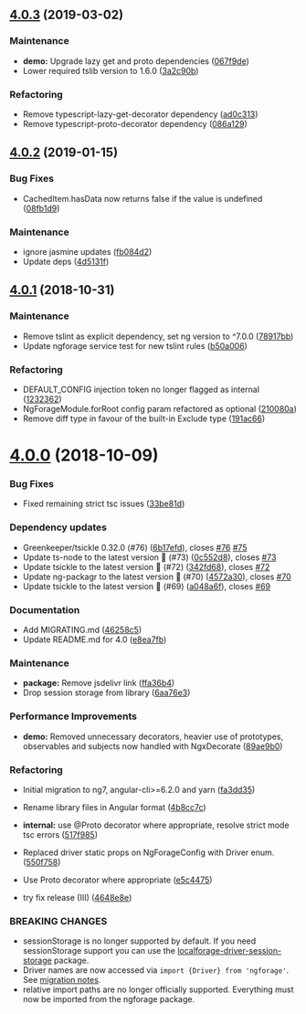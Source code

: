 ## [4.0.3](https://github.com/Alorel/ngforage/compare/4.0.2...4.0.3) (2019-03-02)


### Maintenance

* **demo:** Upgrade lazy get and proto dependencies ([067f9de](https://github.com/Alorel/ngforage/commit/067f9de))
* Lower required tslib version to 1.6.0 ([3a2c90b](https://github.com/Alorel/ngforage/commit/3a2c90b))


### Refactoring

* Remove typescript-lazy-get-decorator dependency ([ad0c313](https://github.com/Alorel/ngforage/commit/ad0c313))
* Remove typescript-proto-decorator dependency ([086a129](https://github.com/Alorel/ngforage/commit/086a129))

## [4.0.2](https://github.com/Alorel/ngforage/compare/4.0.1...4.0.2) (2019-01-15)


### Bug Fixes

* CachedItem.hasData now returns false if the value is undefined ([08fb1d9](https://github.com/Alorel/ngforage/commit/08fb1d9))


### Maintenance

* ignore jasmine updates ([fb084d2](https://github.com/Alorel/ngforage/commit/fb084d2))
* Update deps ([4d5131f](https://github.com/Alorel/ngforage/commit/4d5131f))

## [4.0.1](https://github.com/Alorel/ngforage.git/compare/4.0.0...4.0.1) (2018-10-31)


### Maintenance

* Remove tslint as explicit dependency, set ng version to ^7.0.0 ([78917bb](https://github.com/Alorel/ngforage.git/commit/78917bb))
* Update ngforage service test for new tslint rules ([b50a006](https://github.com/Alorel/ngforage.git/commit/b50a006))


### Refactoring

* DEFAULT_CONFIG injection token no longer flagged as internal ([1232362](https://github.com/Alorel/ngforage.git/commit/1232362))
* NgForageModule.forRoot config param refactored as optional ([210080a](https://github.com/Alorel/ngforage.git/commit/210080a))
* Remove diff type in favour of the built-in Exclude type ([191ac66](https://github.com/Alorel/ngforage.git/commit/191ac66))

# [4.0.0](https://github.com/Alorel/ngforage/compare/3.4.0...4.0.0) (2018-10-09)


### Bug Fixes

* Fixed remaining strict tsc issues ([33be81d](https://github.com/Alorel/ngforage/commit/33be81d))


### Dependency updates

* Greenkeeper/tsickle 0.32.0 (#76) ([6b17efd](https://github.com/Alorel/ngforage/commit/6b17efd)), closes [#76](https://github.com/Alorel/ngforage/issues/76) [#75](https://github.com/Alorel/ngforage/issues/75)
* Update ts-node to the latest version 🚀 (#73) ([0c552d8](https://github.com/Alorel/ngforage/commit/0c552d8)), closes [#73](https://github.com/Alorel/ngforage/issues/73)
* Update tsickle to the latest version 🚀 (#72) ([342fd68](https://github.com/Alorel/ngforage/commit/342fd68)), closes [#72](https://github.com/Alorel/ngforage/issues/72)
* Update ng-packagr to the latest version 🚀 (#70) ([4572a30](https://github.com/Alorel/ngforage/commit/4572a30)), closes [#70](https://github.com/Alorel/ngforage/issues/70)
* Update tsickle to the latest version 🚀 (#69) ([a048a6f](https://github.com/Alorel/ngforage/commit/a048a6f)), closes [#69](https://github.com/Alorel/ngforage/issues/69)


### Documentation

* Add MIGRATING.md ([46258c5](https://github.com/Alorel/ngforage/commit/46258c5))
* Update README.md for 4.0 ([e8ea7fb](https://github.com/Alorel/ngforage/commit/e8ea7fb))


### Maintenance

* **package:** Remove jsdelivr link ([ffa36b4](https://github.com/Alorel/ngforage/commit/ffa36b4))
* Drop session storage from library ([6aa76e3](https://github.com/Alorel/ngforage/commit/6aa76e3))


### Performance Improvements

* **demo:** Removed unnecessary decorators, heavier use of prototypes, observables and subjects now handled with NgxDecorate ([89ae9b0](https://github.com/Alorel/ngforage/commit/89ae9b0))


### Refactoring

* Initial migration to ng7, angular-cli>=6.2.0 and yarn ([fa3dd35](https://github.com/Alorel/ngforage/commit/fa3dd35))
* Rename library files in Angular format ([4b8cc7c](https://github.com/Alorel/ngforage/commit/4b8cc7c))
* **internal:** use @Proto decorator where appropriate, resolve strict mode tsc errors ([517f985](https://github.com/Alorel/ngforage/commit/517f985))
* Replaced driver static props on NgForageConfig with Driver enum. ([550f758](https://github.com/Alorel/ngforage/commit/550f758))
* Use Proto decorator where appropriate ([e5c4475](https://github.com/Alorel/ngforage/commit/e5c4475))


* try fix release (III) ([4648e8e](https://github.com/Alorel/ngforage/commit/4648e8e))


### BREAKING CHANGES

* sessionStorage is no longer supported by default. If you need sessionStorage support you can use the [localforage-driver-session-storage](https://npmjs.com/package/localforage-driver-session-storage) package.
* Driver names are now accessed via `import {Driver} from 'ngforage'`. See [migration notes](https://github.com/Alorel/ngforage/blob/4.0.0/MIGRATING.md).
* relative import paths are no longer officially supported. Everything must now be imported from the ngforage package.

